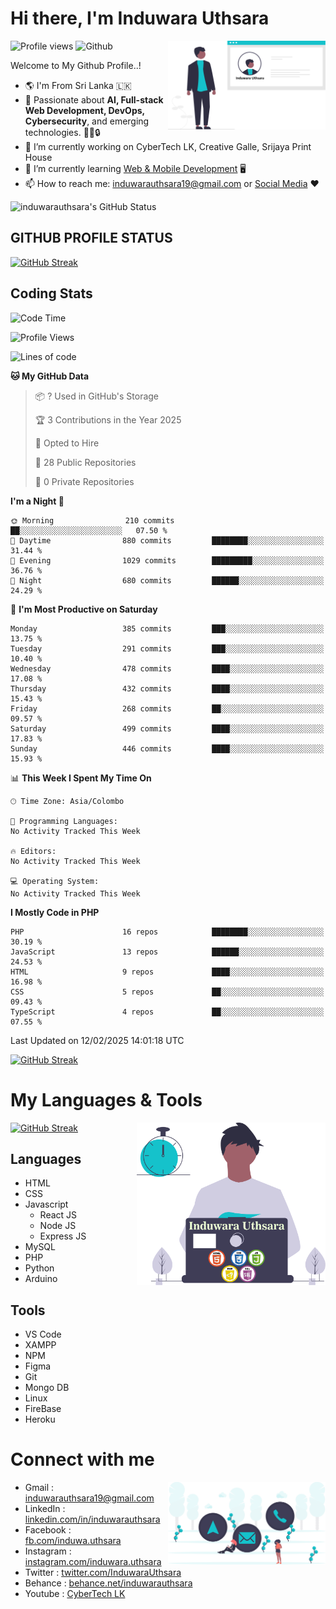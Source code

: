 # Hi there, I'm Induwara Uthsara
![Profile views](https://gpvc.arturio.dev/induwarauthsara)
![Github](https://img.shields.io/github/followers/induwarauthsara?label=Follow&style=social)
<img width="50%" align="right" alt="Induwara Uthsara's Profile" src="https://github.com/induwarauthsara/induwarauthsara/blob/main/images/profileInduwaraUthsara.svg" />

Welcome to My Github Profile..! 


- :earth_americas:	I'm From Sri Lanka :sri_lanka:
- 🚀 Passionate about **AI, Full-stack Web Development, DevOps, Cybersecurity**, and emerging technologies. 🤖🌐🔒
- 🔭 I’m currently working on CyberTech LK, Creative Galle, Srijaya Print House 
- 🌱 I’m currently learning [Web & Mobile Development](https://github.com/induwarauthsara/induwarauthsara/blob/main/README.md#my-languages--tools) :desktop_computer:
- 📫 How to reach me: [induwarauthsara19@gmail.com](mailto:induwarauthsara19@gmail.com) or [Social Media](https://github.com/induwarauthsara/induwarauthsara/blob/main/README.md#connect-with-me) :hearts:	

![induwarauthsara's GitHub Status](https://github-readme-stats.vercel.app/api?username=induwarauthsara&show_icons=true&theme=radical)


## GITHUB PROFILE STATUS
[![GitHub Streak](https://github-readme-streak-stats.herokuapp.com/?user=induwarauthsara&theme=dracula)](https://github.com/induwarauthsara)

## Coding Stats
<!--START_SECTION:waka-->
![Code Time](http://img.shields.io/badge/Code%20Time-157%20hrs%2019%20mins-blue)

![Profile Views](http://img.shields.io/badge/Profile%20Views-2-blue)

![Lines of code](https://img.shields.io/badge/From%20Hello%20World%20I%27ve%20Written-4.1%20million%20lines%20of%20code-blue)

**🐱 My GitHub Data** 

> 📦 ? Used in GitHub's Storage 
 > 
> 🏆 3 Contributions in the Year 2025
 > 
> 💼 Opted to Hire
 > 
> 📜 28 Public Repositories 
 > 
> 🔑 0 Private Repositories 
 > 
**I'm a Night 🦉** 

```text
🌞 Morning                210 commits         ██░░░░░░░░░░░░░░░░░░░░░░░   07.50 % 
🌆 Daytime                880 commits         ████████░░░░░░░░░░░░░░░░░   31.44 % 
🌃 Evening                1029 commits        █████████░░░░░░░░░░░░░░░░   36.76 % 
🌙 Night                  680 commits         ██████░░░░░░░░░░░░░░░░░░░   24.29 % 
```
📅 **I'm Most Productive on Saturday** 

```text
Monday                   385 commits         ███░░░░░░░░░░░░░░░░░░░░░░   13.75 % 
Tuesday                  291 commits         ███░░░░░░░░░░░░░░░░░░░░░░   10.40 % 
Wednesday                478 commits         ████░░░░░░░░░░░░░░░░░░░░░   17.08 % 
Thursday                 432 commits         ████░░░░░░░░░░░░░░░░░░░░░   15.43 % 
Friday                   268 commits         ██░░░░░░░░░░░░░░░░░░░░░░░   09.57 % 
Saturday                 499 commits         ████░░░░░░░░░░░░░░░░░░░░░   17.83 % 
Sunday                   446 commits         ████░░░░░░░░░░░░░░░░░░░░░   15.93 % 
```


📊 **This Week I Spent My Time On** 

```text
🕑︎ Time Zone: Asia/Colombo

💬 Programming Languages: 
No Activity Tracked This Week

🔥 Editors: 
No Activity Tracked This Week

💻 Operating System: 
No Activity Tracked This Week
```

**I Mostly Code in PHP** 

```text
PHP                      16 repos            ████████░░░░░░░░░░░░░░░░░   30.19 % 
JavaScript               13 repos            ██████░░░░░░░░░░░░░░░░░░░   24.53 % 
HTML                     9 repos             ████░░░░░░░░░░░░░░░░░░░░░   16.98 % 
CSS                      5 repos             ██░░░░░░░░░░░░░░░░░░░░░░░   09.43 % 
TypeScript               4 repos             ██░░░░░░░░░░░░░░░░░░░░░░░   07.55 % 
```




 Last Updated on 12/02/2025 14:01:18 UTC
<!--END_SECTION:waka-->
          

[![GitHub Streak](https://github-profile-trophy.vercel.app/?username=induwarauthsara&theme=juicyfresh)](https://github.com/induwarauthsara)


# My Languages & Tools
[![GitHub Streak](https://github-readme-stats.vercel.app/api/top-langs/?username=induwarauthsara)](https://github.com/induwarauthsara)
<img width="60%" align="right" alt="Induwara Uthsara's Programmer" src="https://github.com/induwarauthsara/induwarauthsara/blob/main/images/programmingInduwaraUthsara.svg" />

## Languages
* HTML
* CSS
* Javascript
  * React JS
  * Node JS
  * Express JS
* MySQL
* PHP
* Python
* Arduino

## Tools
* VS Code
* XAMPP
* NPM
* Figma
* Git
* Mongo DB
* Linux
* FireBase
* Heroku

# Connect with me
<img width="50%" align="right" alt="Induwara Uthsara's Contact Informations" src="https://github.com/induwarauthsara/induwarauthsara/blob/main/images/contactInduwaraUthsara.svg" />

- Gmail    : [induwarauthsara19@gmail.com](mailto:induwarauthsara19@gmail.com)
- LinkedIn : [linkedin.com/in/induwarauthsara](https://www.linkedin.com/in/induwarauthsara)
- Facebook : [fb.com/induwa.uthsara](https://web.facebook.com/induwa.uthsara/)
- Instagram : [instagram.com/induwara.uthsara](https://www.instagram.com/induwara.uthsara)
- Twitter : [twitter.com/InduwaraUthsara](https://twitter.com/InduwaraUthsara)
- Behance : [behance.net/induwarauthsara](https://www.behance.net/induwarauthsara)
- Youtube : [CyberTech LK](https://www.youtube.com/channel/UCWdK_TF8t8UA2uOmawuTKRg)
